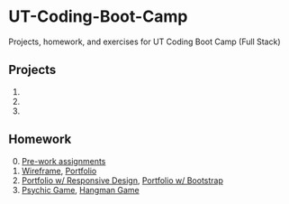 # UT-Coding-Boot-Camp
Projects, homework, and exercises for UT Coding Boot Camp (Full Stack)

## Projects
1. 
2. 
3. 
## Homework
0. [Pre-work assignments](https://ijlee2.github.io/UT-Coding-Boot-Camp/Homework/hw0/Module-8/fanpage.html)
1. [Wireframe](https://ijlee2.github.io/UT-Coding-Boot-Camp/Homework/hw1/HW-Wireframe/), [Portfolio](https://ijlee2.github.io/UT-Coding-Boot-Camp/Homework/hw1/Basic-Portfolio)
2. [Portfolio w/ Responsive Design](https://ijlee2.github.io/UT-Coding-Boot-Camp/Homework/hw2/Responsive-Portfolio/), [Portfolio w/ Bootstrap](https://ijlee2.github.io/UT-Coding-Boot-Camp/Homework/hw2/Bootstrap-Portfolio/)
3. [Psychic Game](https://ijlee2.github.io/UT-Coding-Boot-Camp/Homework/hw3/Psychic-Game/), [Hangman Game](https://ijlee2.github.io/UT-Coding-Boot-Camp/Homework/hw3/Hangman-Game/)
